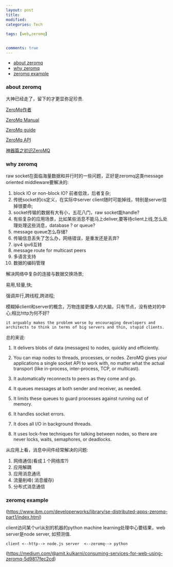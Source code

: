 ```yaml
---
layout: post
title:
modified:
categories: Tech
 
tags: [web,zeromq]

  
comments: true
---
```

<!-- TOC -->

- [about zeromq](#about-zeromq)
- [why zeromq](#why-zeromq)
- [zeromq example](#zeromq-example)

<!-- /TOC -->

### about zeromq

大神已经走了，留下的才更显弥足珍贵.

[ZeroMq作者](https://en.wikipedia.org/wiki/Pieter_Hintjens)

[ZeroMq Manual](http://zeromq.org/intro:read-the-manual)

[ZeroMq guide](http://zguide.zeromq.org/page:all#A-Request-Reply-Broker)

[ZeroMq API](http://api.zeromq.org/)

[神器篇之初识ZeroMQ](https://blog.csdn.net/foozi/article/details/40079061)

### why zeromq

raw socket在面临海量数据和并行时的一些问题，正好是zeromq这类message oriented middleware要解决的:
1. block IO or non-block IO? 前者低效，后者复杂;
2. 传统socket的cs定义，在实际中server client随时可能掉线，特别是server挂掉很要命;
3. socket传输的数据有大有小，五花八门，raw socket能handle?
4. 有些复杂的应用场景，比如某些消息不能马上deliver,要等待client上线,怎么处理处理这些消息，database ? or queue?
5. message queue怎么存储?
6. 传输信息丢失了怎么办，网络错误，是重发还是丢弃?
7. ipv4 ipv6互转
8. message route for multicast peers
9. 多语言支持
10. 数据的编码管理


解决网络中复杂的连接与数据交换场景;

易用,轻量,快;

强调并行,跨线程,跨进程;

模糊掉client和server的概念，万物连接更像人的大脑，只有节点，没有绝对的中心;相比http为何不好?
```
it arguably makes the problem worse by encouraging developers and architects to think in terms of big servers and thin, stupid clients.
```

总的来说:
1. It delivers blobs of data (messages) to nodes, quickly and efficiently. 

2. You can map nodes to threads, processes, or nodes. ZeroMQ gives your applications a single socket API to work with, no matter what the actual transport (like in-process, inter-process, TCP, or multicast).

3. It automatically reconnects to peers as they come and go.

4. It queues messages at both sender and receiver, as needed. 

5. It limits these queues to guard processes against running out of memory. 

6. It handles socket errors. 

7. It does all I/O in background threads. 

8. It uses lock-free techniques for talking between nodes, so there are never locks, waits, semaphores, or deadlocks.


从应用上看，消息中间件经常解决的问题:

1. 网络通信(看成１个网络库?)
2. 应用解耦
3. 应用消息通讯
4. 流量削峰( 消息缓存)
5. 分布式消息通信


### zeromq example

(https://www.ibm.com/developerworks/library/se-distributed-apps-zeromq-part1/index.html)


client访问某个url从别的机器的python machine learning处理中心要结果，web server是node server, 如预测值. 

```
client <--http--> node.js server  <--zeromq--> python 
```

(https://medium.com/@amit.kulkarni/consuming-services-for-web-using-zeromq-5d9817fec2cd)
